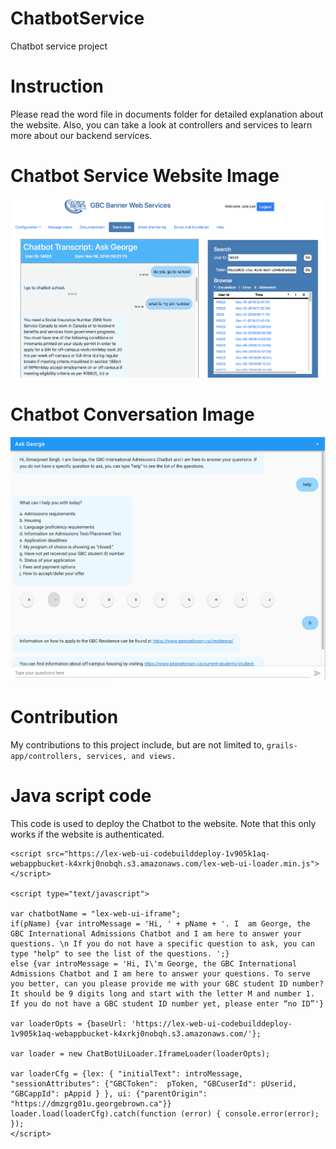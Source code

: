 # ChatbotService
Chatbot service project

# Instruction
Please read the word file in documents folder for detailed explanation about the website.
Also, you can take a look at controllers and services to learn more about our backend services.

# Chatbot Service Website Image
![Chatbot service transcript index](https://github.com/julielee9067/ChatbotService/blob/master/src/groovy/ca/georgebrown/ChatbotServiceIndex.png)

# Chatbot Conversation Image
![Chatbot conversation index](https://github.com/julielee9067/ChatbotService/blob/master/src/groovy/ca/georgebrown/ChatbotConversation.png)

# Contribution
My contributions to this project include, but are not limited to, ```grails-app/controllers, services, and views.```

# Java script code
This code is used to deploy the Chatbot to the website.
Note that this only works if the website is authenticated.
```
<script src="https://lex-web-ui-codebuilddeploy-1v905k1aq-webappbucket-k4xrkj0nobqh.s3.amazonaws.com/lex-web-ui-loader.min.js"></script>

<script type="text/javascript">

var chatbotName = "lex-web-ui-iframe";
if(pName) {var introMessage = 'Hi, ' + pName + '. I  am George, the GBC International Admissions Chatbot and I am here to answer your questions. \n If you do not have a specific question to ask, you can type "help" to see the list of the questions. ';}
else {var introMessage = 'Hi, I\'m George, the GBC International Admissions Chatbot and I am here to answer your questions. To serve you better, can you please provide me with your GBC student ID number? It should be 9 digits long and start with the letter M and number 1. If you do not have a GBC student ID number yet, please enter “no ID”'}

var loaderOpts = {baseUrl: 'https://lex-web-ui-codebuilddeploy-1v905k1aq-webappbucket-k4xrkj0nobqh.s3.amazonaws.com/'};

var loader = new ChatBotUiLoader.IframeLoader(loaderOpts);

var loaderCfg = {lex: { "initialText": introMessage, "sessionAttributes": {"GBCToken":  pToken, "GBCuserId": pUserid, "GBCappId": pAppid } }, ui: {"parentOrigin": "https://dmzgrg01u.georgebrown.ca"}}
loader.load(loaderCfg).catch(function (error) { console.error(error); });
</script>
```

